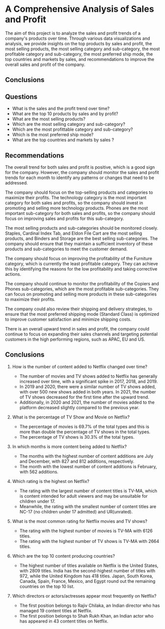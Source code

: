 # A Comprehensive Analysis of Sales and Profit

The aim of this project is to analyze the sales and profit trends of a company's products over time. Through various data visualizations and analysis, we provide insights on the top products by sales and profit, the most selling products, the most selling category and sub-category, the most profitable category and sub-category, the most preferred ship mode, the top countries and markets by sales, and recommendations to improve the overall sales and profit of the company.





## Conclusions
## Questions
* What is the sales and the profit trend over time?
* What are the top 10 products by sales and by profit?
* What are the most selling products?
* Which are the most selling category and sub-category?
* Which are the most profittable category and sub-category?
* Which is the most preferred ship mode?
* What are the top countries and markets by sales ?

## Recommendations

The overall trend for both sales and profit is positive, which is a good sign for the company. However, the company should monitor the sales and profit trends for each month to identify any patterns or changes that need to be addressed.

The company should focus on the top-selling products and categories to maximize their profits. The technology category is the most important category for both sales and profits, so the company should invest in promoting and selling more technology products. Phones are the most important sub-category for both sales and profits, so the company should focus on improving sales and profits for this sub-category.

The most selling products and sub-categories should be monitored closely. Staples, Cardinal Index Tab, and Eldon File Cart are the most selling products, and Binders and Storage are the best selling sub-categories. The company should ensure that they maintain a sufficient inventory of these products and sub-categories to meet the customer demand.

The company should focus on improving the profitability of the Furniture category, which is currently the least profitable category. They can achieve this by identifying the reasons for the low profitability and taking corrective actions.

The company should continue to monitor the profitability of the Copiers and Phones sub-categories, which are the most profitable sub-categories. They can focus on promoting and selling more products in these sub-categories to maximize their profits.

The company could also review their shipping and delivery strategies, to ensure that the most preferred shipping mode (Standard Class) is optimized to improve customer satisfaction and minimize shipping costs.

There is an overall upward trend in sales and profit, the company could continue to focus on expanding their sales channels and targeting potential customers in the high performing regions, such as APAC, EU and US.

## Conclusions

1. How is the number of content added to Netflix changed over time?
   - The number of movies and TV shows added to Netflix has generally increased over time, with a significant spike in 2017, 2018, and 2019.
   - In 2019 and 2020, there were a similar number of TV shows added, with over 500 new shows added in both years. In 2021, the number of TV shows decreased for the first time after the upward trend.
   - Additionally, in 2020 and 2021, the number of movies added to the platform decreased slightly compared to the previous year.

2. What is the percentage of TV Show and Movie on Netflix?
   - The percentage of movies is 69.7% of the total types and this is more than double the percentage of TV shows in the total types.
   - The percentage of TV shows is 30.3% of the total types.

3. In which months is more content being added to Netflix?
   - The months with the highest number of content additions are July and December, with 827 and 812 additions, respectively.
   - The month with the lowest number of content additions is February, with 562 additions.

4. Which rating is the highest on Netflix?
   - The rating with the largest number of content titles is TV-MA, which is content intended for adult viewers and may be unsuitable for children under 17.
   - Meanwhile, the rating with the smallest number of content titles are NC-17 (no children under 17 admitted) and UR(unrated).

5. What is the most common rating for Netflix movies and TV shows?
   - The rating with the highest number of movies is TV-MA with 6126 titles.
   - The rating with the highest number of TV shows is TV-MA with 2664 titles.

6. Which are the top 10 content producing countries?
   - The highest number of titles available on Netflix is the United States, with 2809 titles. India has the second-highest number of titles with 972, while the United Kingdom has 418 titles. Japan, South Korea, Canada, Spain, France, Mexico, and Egypt round out the remaining countries on the top 10 list.

7. Which directors or actors/actresses appear most frequently on Netflix?
   - The first position belongs to Rajiv Chilaka, an Indian director who has managed 19 content titles at Netflix.
   - The first position belongs to Shah Rukh Khan, an Indian actor who has appeared in 43 content titles on Netflix.


 















